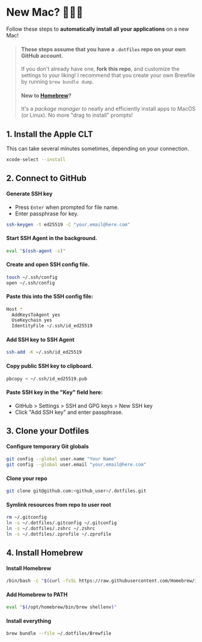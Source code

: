 # New Mac? 👨🏽‍💻

Follow these steps to **automatically install all your applications** on a new Mac!

> #### These steps assume that you have a `.dotfiles` repo on your own GitHub account.
>
> If you don't already have one, **fork this repo**, and customize the settings to your liking!
> I recommend that you create your own Brewfile by running `brew bundle dump`.
>
> #### New to [Homebrew](https://brew.sh)?
>
> It's a _package manager_ to neatly and efficiently install apps to MacOS (or Linux). No more "drag to install" prompts!

## 1. Install the Apple CLT

This can take several minutes sometimes, depending on your connection.

```Bash
xcode-select --install
```

## 2. Connect to GitHub

#### Generate SSH key

- Press `Enter` when prompted for file name.
- Enter passphrase for key.

```Bash
ssh-keygen -t ed25519 -C "your.email@here.com"
```

#### Start SSH Agent in the background.

```Bash
eval "$(ssh-agent -s)"
```

#### Create and open SSH config file.

```Bash
touch ~/.ssh/config
open ~/.ssh/config
```

#### Paste this into the SSH config file:

```Bash
Host *
  AddKeysToAgent yes
  UseKeychain yes
  IdentityFile ~/.ssh/id_ed25519
```

#### Add SSH key to SSH Agent

```Bash
ssh-add -K ~/.ssh/id_ed25519
```

#### Copy public SSH key to clipboard.

```Bash
pbcopy < ~/.ssh/id_ed25519.pub
```

#### Paste SSH key in the "Key" field here:

- GitHub > Settings > SSH and GPG keys > New SSH key
- Click "Add SSH key" and enter passphrase.

## 3. Clone your Dotfiles

#### Configure temporary Git globals

```Bash
git config --global user.name "Your Name"
git config --global user.email "your.email@here.com"
```

#### Clone your repo

```Bash
git clone git@github.com:<github_user>/.dotfiles.git
```

#### Symlink resources from repo to user root

```Bash
rm ~/.gitconfig
ln -s ~/.dotfiles/.gitconfig ~/.gitconfig
ln -s ~/.dotfiles/.zshrc ~/.zshrc
ln -s ~/.dotfiles/.zprofile ~/.zprofile
```

## 4. Install Homebrew

#### Install Homebrew

```Bash
/bin/bash -c "$(curl -fsSL https://raw.githubusercontent.com/Homebrew/install/HEAD/install.sh)"
```

#### Add Homebrew to PATH

```Bash
eval "$(/opt/homebrew/bin/brew shellenv)"
```

#### Install everything

```Bash
brew bundle --file ~/.dotfiles/Brewfile
```
